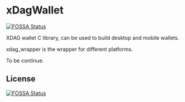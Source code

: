 # xDagWallet
[![FOSSA Status](https://app.fossa.com/api/projects/git%2Bgithub.com%2FXDagger%2FxDagWallet.svg?type=shield)](https://app.fossa.com/projects/git%2Bgithub.com%2FXDagger%2FxDagWallet?ref=badge_shield)

XDAG wallet C library, can be used to build desktop and mobile wallets.

xdag_wrapper is the wrapper for different platforms.

To be continue.


## License
[![FOSSA Status](https://app.fossa.com/api/projects/git%2Bgithub.com%2FXDagger%2FxDagWallet.svg?type=large)](https://app.fossa.com/projects/git%2Bgithub.com%2FXDagger%2FxDagWallet?ref=badge_large)